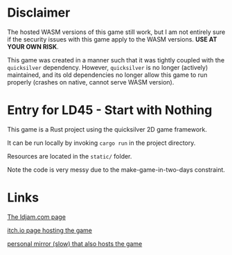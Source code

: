 # Disclaimer

The hosted WASM versions of this game still work, but I am not entirely sure if
the security issues with this game apply to the WASM versions. **USE AT YOUR OWN
RISK**.

This game was created in a manner such that it was tightly coupled with the
`quicksilver` dependency. However, `quicksilver` is no longer (actively)
maintained, and its old dependencies no longer allow this game to run properly
(crashes on native, cannot serve WASM version).

# Entry for LD45 - Start with Nothing

This game is a Rust project using the quicksilver 2D game framework.

It can be run locally by invoking `cargo run` in the project directory.

Resources are located in the `static/` folder.

Note the code is very messy due to the make-game-in-two-days constraint.

# Links

[The ldjam.com page](https://ldjam.com/events/ludum-dare/45/one-and-all)

[itch.io page hosting the game](https://seodisparate.itch.io/one-and-all-a-ludumdare-45-entry)

[personal mirror (slow) that also hosts the game](https://burnedkirby.com/ld45/)
